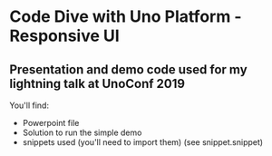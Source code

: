 # Code Dive with Uno Platform - Responsive UI

## Presentation and demo code used for my lightning talk at UnoConf 2019
You'll find:
* Powerpoint file
* Solution to run the simple demo
* snippets used (you'll need to import them) (see snippet.snippet)

